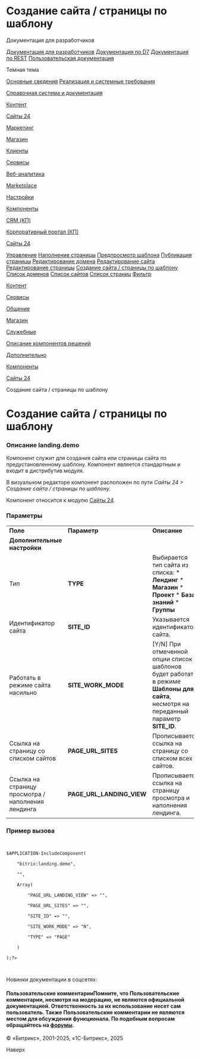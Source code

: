 # Создание сайта / страницы по шаблону

Документация для разработчиков

[Документация для разработчиков](https://dev.1c-bitrix.ru/api_help/)
[Документация по D7](https://dev.1c-bitrix.ru/api_d7/)
[Документация по REST](https://dev.1c-bitrix.ru/rest_help/)
[Пользовательская документация](https://dev.1c-bitrix.ru/user_help/)

Темная тема

[Основные сведения](/user_help/index.php)
[Реализация и системные требования](/user_help/reqintro.php)

[Справочная система и документация](/user_help/help/index.php)

[Контент](/user_help/content/index.php)

[Сайты 24](/user_help/sites24/index.php)

[Маркетинг](/user_help/marketing/index.php)

[Магазин](/user_help/store/index.php)

[Клиенты](/user_help/clients/index.php)

[Сервисы](/user_help/service/index.php)

[Веб-аналитика](/user_help/statistic/index.php)

[Marketplace](/user_help/marketplace/index.php)

[Настройки](/user_help/settings/index.php)

[Компоненты](/user_help/components/index.php)

[CRM (КП)](/user_help/components/crm/index.php)

[Корпоративный портал (КП)](/user_help/components/intranet/index.php)

[Сайты 24](/user_help/components/landing/index.php)

[Управление](/user_help/components/landing/landing_start.php)
[Наполнение страницы](/user_help/components/landing/landing_landing_view.php)
[Предпросмотр шаблона](/user_help/components/landing/landing_demo_preview.php)
[Публикация страницы](/user_help/components/landing/landing_pub.php)
[Редактирование домена](/user_help/components/landing/landing_domain_edit.php)
[Редактирование сайта](/user_help/components/landing/landing_site_edit.php)
[Редактирование страницы](/user_help/components/landing/landing_landing_edit.php)
[Создание сайта / страницы по шаблону](/user_help/components/landing/landing_demo.php)
[Список доменов](/user_help/components/landing/landing_domains.php)
[Список сайтов](/user_help/components/landing/landing_sites.php)
[Список страниц](/user_help/components/landing/landing_landings.php)
[Фильтр](/user_help/components/landing/landing_filter.php)

[Контент](/user_help/components/content/index.php)

[Сервисы](/user_help/components/services/index.php)

[Общение](/user_help/components/obschenie/index.php)

[Магазин](/user_help/components/magazin/index.php)

[Служебные](/user_help/components/sluzhebnie/index.php)

[Описание компонентов решений](/user_help/description_decisions/index.php)

[Дополнительно](/user_help/additional/index.php)

[Компоненты](/user_help/components/index.php)

[Сайты 24](/user_help/components/landing/index.php)

Создание сайта / страницы по шаблону

# Создание сайта / страницы по шаблону

### Описание **landing.demo**

Компонент служит для создания сайта или страницы сайта по предустановленному шаблону.
Компонент является стандартным и входит в дистрибутив модуля.

В визуальном редакторе компонент расположен по пути *Сайты 24 > Создание сайта / страницы по шаблону.*

Компонент относится к модулю [Сайты 24](/user_help/components/landing/index.php).

### Параметры

|  |  |  |  |
| --- | --- | --- | --- |
| **Поле** | **Параметр** | **Описание** | **Примечание** |
| **Дополнительные настройки** | | | |
| Тип | **TYPE** | Выбирается тип сайта из списка:    * **Лендинг** * **Магазин** * **Проект** * **База знаний** * **Группы** |  |
| Идентификатор сайта | **SITE\_ID** | Указывается идентификатор сайта. |  |
| Работать в режиме сайта насильно | **SITE\_WORK\_MODE** | [Y/N] При отмеченной опции список шаблонов будет работать в режиме **Шаблоны для сайта**, несмотря на переданный параметр **SITE\_ID**. |  |
| Ссылка на страницу со списком сайтов | **PAGE\_URL\_SITES** | Прописывается ссылка на страницу со списком всех сайтов. |  |
| Ссылка на страницу просмотра / наполнения лендинга | **PAGE\_URL\_LANDING\_VIEW** | Прописывается ссылка на страницу просмотра и наполнения лендинга. |  |

### Пример вызова

```
  
$APPLICATION-IncludeComponent(
	"bitrix:landing.demo",
	"",
	Array(
		"PAGE_URL_LANDING_VIEW" => "",
		"PAGE_URL_SITES" => "",
		"SITE_ID" => "",
		"SITE_WORK_MODE" => "N",
		"TYPE" => "PAGE"
	)
);?>  


```

Новинки документации в соцсетях:

#### Пользовательские комментарииПомните, что Пользовательские комментарии, несмотря на модерацию, не являются официальной документацией. Ответственность за их использование несет сам пользователь. Также Пользовательские комментарии не являются местом для обсуждения функционала. По подобным вопросам обращайтесь на [форумы](http://dev.1c-bitrix.ru/community/forums/group1/).

© «Битрикс», 2001-2025, «1С-Битрикс», 2025

Наверх